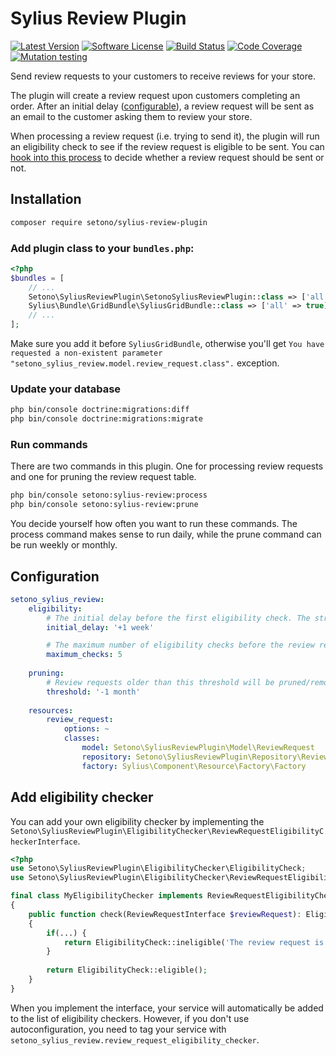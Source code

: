 # Sylius Review Plugin

[![Latest Version][ico-version]][link-packagist]
[![Software License][ico-license]](LICENSE)
[![Build Status][ico-github-actions]][link-github-actions]
[![Code Coverage][ico-code-coverage]][link-code-coverage]
[![Mutation testing][ico-infection]][link-infection]

Send review requests to your customers to receive reviews for your store.

The plugin will create a review request upon customers completing an order. After an initial delay ([configurable](#configuration)),
a review request will be sent as an email to the customer asking them to review your store.

When processing a review request (i.e. trying to send it), the plugin will run an eligibility check to see if the review
request is eligible to be sent. You can [hook into this process](#add-eligibility-checker) to decide whether a review request should be sent or not.

## Installation

```bash
composer require setono/sylius-review-plugin
```

### Add plugin class to your `bundles.php`:

```php
<?php
$bundles = [
    // ...
    Setono\SyliusReviewPlugin\SetonoSyliusReviewPlugin::class => ['all' => true],
    Sylius\Bundle\GridBundle\SyliusGridBundle::class => ['all' => true],
    // ...
];
```

Make sure you add it before `SyliusGridBundle`, otherwise you'll get
`You have requested a non-existent parameter "setono_sylius_review.model.review_request.class".` exception.

### Update your database

```bash
php bin/console doctrine:migrations:diff
php bin/console doctrine:migrations:migrate
```

### Run commands
There are two commands in this plugin. One for processing review requests and one for pruning the review request table.

```bash
php bin/console setono:sylius-review:process
php bin/console setono:sylius-review:prune
```

You decide yourself how often you want to run these commands.
The process command makes sense to run daily, while the prune command can be run weekly or monthly.

## Configuration

```yaml
setono_sylius_review:
    eligibility:
        # The initial delay before the first eligibility check. The string must be parseable by strtotime(). See https://www.php.net/strtotime
        initial_delay: '+1 week'

        # The maximum number of eligibility checks before the review request is automatically cancelled
        maximum_checks: 5
    
    pruning:
        # Review requests older than this threshold will be pruned/removed. The string must be parseable by strtotime(). See https://www.php.net/strtotime
        threshold: '-1 month'
    
    resources:
        review_request:
            options: ~
            classes:
                model: Setono\SyliusReviewPlugin\Model\ReviewRequest
                repository: Setono\SyliusReviewPlugin\Repository\ReviewRequestRepository
                factory: Sylius\Component\Resource\Factory\Factory
```

## Add eligibility checker

You can add your own eligibility checker by implementing the `Setono\SyliusReviewPlugin\EligibilityChecker\ReviewRequestEligibilityCheckerInterface`.

```php
<?php
use Setono\SyliusReviewPlugin\EligibilityChecker\EligibilityCheck;
use Setono\SyliusReviewPlugin\EligibilityChecker\ReviewRequestEligibilityCheckerInterface;

final class MyEligibilityChecker implements ReviewRequestEligibilityCheckerInterface
{
    public function check(ReviewRequestInterface $reviewRequest): EligibilityCheck
    {
        if(...) {
            return EligibilityCheck::ineligible('The review request is not eligible because of some reason...');
        }
        
        return EligibilityCheck::eligible();
    }
}
```

When you implement the interface, your service will automatically be added to the list of eligibility checkers.
However, if you don't use autoconfiguration, you need to tag your service with `setono_sylius_review.review_request_eligibility_checker`.
   
[ico-version]: https://poser.pugx.org/setono/sylius-review-plugin/v/stable
[ico-license]: https://poser.pugx.org/setono/sylius-review-plugin/license
[ico-github-actions]: https://github.com/Setono/sylius-review-plugin/actions/workflows/build.yaml/badge.svg
[ico-code-coverage]: https://codecov.io/gh/Setono/sylius-review-plugin/graph/badge.svg
[ico-infection]: https://img.shields.io/endpoint?style=flat&url=https%3A%2F%2Fbadge-api.stryker-mutator.io%2Fgithub.com%2FSetono%2Fsylius-review-plugin%2Fmaster

[link-packagist]: https://packagist.org/packages/setono/sylius-review-plugin
[link-github-actions]: https://github.com/Setono/sylius-review-plugin/actions
[link-code-coverage]: https://codecov.io/gh/Setono/sylius-review-plugin
[link-infection]: https://dashboard.stryker-mutator.io/reports/github.com/Setono/sylius-review-plugin/master
